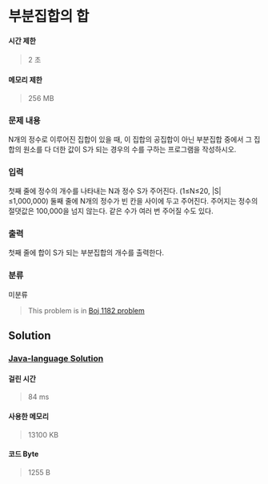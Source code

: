 # 부분집합의 합
#### 시간 제한
> 2 초
#### 메모리 제한
> 256 MB
### 문제 내용

N개의 정수로 이루어진 집합이 있을 때, 이 집합의 공집합이 아닌 부분집합 중에서 그 집합의 원소를 다 더한 값이 S가 되는 경우의 수를 구하는 프로그램을 작성하시오.

### 입력

첫째 줄에 정수의 개수를 나타내는 N과 정수 S가 주어진다. (1≤N≤20, |S|≤1,000,000) 둘째 줄에 N개의 정수가 빈 칸을 사이에 두고 주어진다. 주어지는 정수의 절댓값은 100,000을 넘지 않는다. 같은 수가 여러 번 주어질 수도 있다.

### 출력

첫째 줄에 합이 S가 되는 부분집합의 개수를 출력한다.

### 분류
미분류
> This problem is in [Boj 1182 problem](https://www.acmicpc.net/problem/1182)

## Solution
### [Java-language Solution](./main.java)
#### 걸린 시간
> 84 ms
#### 사용한 메모리
> 13100 KB
#### 코드 Byte
> 1255 B
